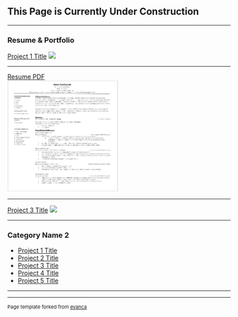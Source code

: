 ## **This Page is Currently Under Construction**

---

### Resume & Portfolio 

[Project 1 Title](/sample_page)
<img src="images/dummy_thumbnail.jpg?raw=true"/>

---

[<div align="left">Resume PDF</div> ](/pdf/resume.pdf)
<img width="250" height="250" src="images\resume thumbnail.png"/> 

---
[Project 3 Title](http://example.com/)
<img src="images/dummy_thumbnail.jpg?raw=true"/>

---

### Category Name 2

- [Project 1 Title](http://example.com/)
- [Project 2 Title](http://example.com/)
- [Project 3 Title](http://example.com/)
- [Project 4 Title](http://example.com/)
- [Project 5 Title](http://example.com/)

---




---
<p style="font-size:11px">Page template forked from <a href="https://github.com/evanca/quick-portfolio">evanca</a></p>
<!-- Remove above link if you don't want to attibute -->
